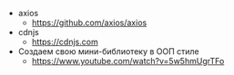 - axios
	- https://github.com/axios/axios
- cdnjs
	- https://cdnjs.com
- Создаем свою мини-библиотеку в ООП стиле
	- https://www.youtube.com/watch?v=5w5hmUgrTFo
